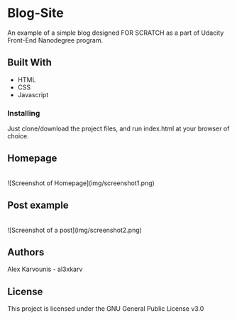 # Blog-Site
An example of a simple blog designed FOR SCRATCH as a part of Udacity Front-End Nanodegree program.


## Built With

* HTML
* CSS
* Javascript

### Installing
Just clone/download the project files, and run index.html at your browser of choice.

## Homepage 
<br/>
![Screenshot of Homepage](img/screenshot1.png)

## Post example
<br/>
![Screenshot of a post](img/screenshot2.png)

## Authors

Alex Karvounis - al3xkarv

## License

This project is licensed under the GNU General Public License v3.0


